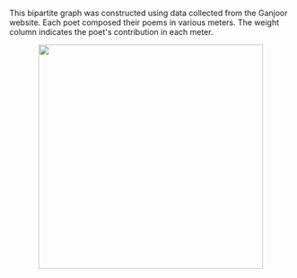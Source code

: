 This bipartite graph was constructed using data collected from the Ganjoor website. Each poet composed their poems in various meters. The weight column indicates the poet's contribution in each meter.
<div align="center">
    <img src="https://raw.githubusercontent.com/alighamgosar/iranian-poets-rhyme-stats-visualization/main/Animation.gif" width="400px"</img> 
</div>
